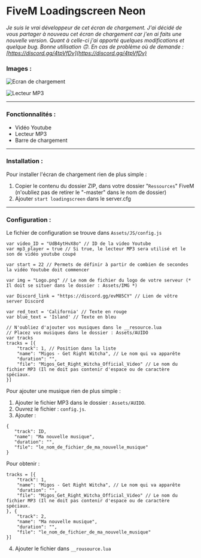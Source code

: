 # FiveM Loadingscreen Neon
*Je suis le vrai développeur de cet écran de chargement. J'ai décidé de vous partager à nouveau cet écran de chargement car j'en ai faits une nouvelle version. Quant à celle-ci j'ai apporté quelques modifications et quelque bug. Bonne utilisation 🙃*.
*En cas de problème où de demande : [https://discord.gg/4tpVfDv](https://discord.gg/4tpVfDv)*

### Images :

![Ecran de chargement](https://i.imgur.com/lBaZ5Y8.jpg)

![Lecteur MP3](https://i.imgur.com/pFToa9M.png)

---
### Fonctionnalités :
 - Vidéo Youtube
 - Lecteur MP3
 - Barre de chargement
---
### Installation :
Pour installer l'écran de chargement rien de plus simple :

 1. Copier le contenu du dossier ZIP, dans votre dossier "`Ressources`" FiveM (n'oubliez pas de retirer le "-master" dans le nom de dossier)
 2. Ajouter `start loadingscreen` dans le server.cfg
---
### Configuration :
Le fichier de configuration se trouve dans `Assets/JS/config.js`

```JS
var video_ID = "UdB4ytHvX8o" // ID de la video Youtube
var mp3_player = true // Si true, le lecteur MP3 sera utilisé et le son de vidéo youtube coupé

var start = 22 // Permets de définir à partir de combien de secondes la vidéo Youtube doit commencer

var img = "Logo.png" // Le nom de fichier du logo de votre serveur (* Il doit se situer dans le dossier : Assets/IMG *)

var Discord_link = "https://discord.gg/evM85CY" // Lien de vôtre server Discord

var red_text = 'California' // Texte en rouge
var blue_text = 'Island' // Texte en bleu

// N'oubliez d'ajouter vos musiques dans le __resource.lua
// Placez vos musiques dans le dossier : Assets/AUIDO
var tracks
tracks = [{
	"track": 1, // Position dans la liste
	"name": "Migos - Get Right Witcha", // Le nom qui va apparête
	"duration": "",
	"file": "Migos_Get_Right_Witcha_Official_Video" // Le nom du fichier MP3 (Il ne doit pas contenir d'espace ou de caractère spéciaux.
}]
```
Pour ajouter une musique rien de plus simple :

 1. Ajouter le fichier MP3 dans le dossier : `Assets/AUIDO`.
 2. Ouvrez le fichier : `config.js`.
 3. Ajouter :
 ```JS
 {
	"track": ID,
	"name": "Ma nouvelle musique",
	"duration": "",
	"file": "le_nom_de_fichier_de_ma_nouvelle_musique"
}
 ```
Pour obtenir : 
```JS
tracks = [{
	"track": 1,
	"name": "Migos - Get Right Witcha", // Le nom qui va apparête
	"duration": "",
	"file": "Migos_Get_Right_Witcha_Official_Video" // Le nom du fichier MP3 (Il ne doit pas contenir d'espace ou de caractère spéciaux.
}, {
	"track": 2,
	"name": "Ma nouvelle musique",
	"duration": "",
	"file": "le_nom_de_fichier_de_ma_nouvelle_musique"
}]
```
4. Ajouter le fichier dans `__rousource.lua`
